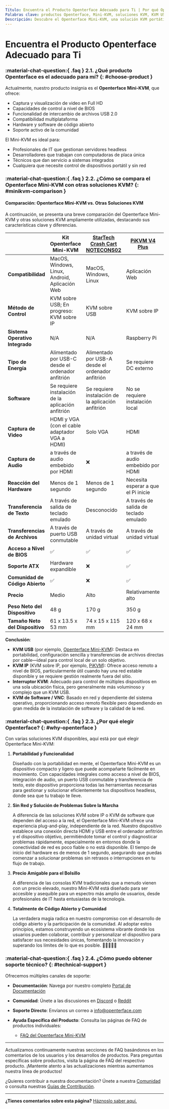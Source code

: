 ```yaml
---
Título: Encuentra el Producto Openterface Adecuado para Ti | Por qué Openterface
Palabras clave: productos Openterface, Mini-KVM, soluciones KVM, KVM USB, control de dispositivos portátil, acceso a nivel de BIOS, hardware de código abierto, profesionales de IT, servidores headless, sistemas integrados
Descripción: Descubre el Openterface Mini-KVM, una solución KVM portátil y de código abierto que ofrece acceso a nivel de BIOS y compatibilidad multiplataforma para profesionales de IT y entusiastas de la tecnología.
---
```


# Encuentra el Producto Openterface Adecuado para Ti

### :material-chat-question:{ .faq } 2.1. ¿Qué producto Openterface es el adecuado para mí? {: #choose-product }

Actualmente, nuestro producto insignia es el **Openterface Mini-KVM**, que ofrece:

- Captura y visualización de video en Full HD
- Capacidades de control a nivel de BIOS
- Funcionalidad de intercambio de archivos USB 2.0
- Compatibilidad multiplataforma
- Hardware y software de código abierto
- Soporte activo de la comunidad

El Mini-KVM es ideal para:

- Profesionales de IT que gestionan servidores headless
- Desarrolladores que trabajan con computadoras de placa única
- Técnicos que dan servicio a sistemas integrados
- Cualquiera que necesite control de dispositivos portátil y sin red

### :material-chat-question:{ .faq } 2.2. ¿Cómo se compara el Openterface Mini-KVM con otras soluciones KVM? {: #minikvm-comparison }

#### Comparación: Openterface Mini-KVM vs. Otras Soluciones KVM 

A continuación, se presenta una breve comparación del Openterface Mini-KVM y otras soluciones KVM ampliamente utilizadas, destacando sus características clave y diferencias.

|                        | **Kit Openterface Mini-KVM**                                     | [StarTech Crash Cart NOTECONS02](https://www.startech.com/en-us/server-management/notecons02) | [PiKVM V4 Plus](https://cloudfree.shop/product/pikvm-v4-plus/) | [Synergy](https://symless.com/synergy) |
| ---------------------- | -------------------------------------------------------------------------------- | --------------------------------------------------------------------------------------------- | -------------------------------------------------------------- | -------------------------------------- |
| **Compatibilidad**      | MacOS, Windows, Linux, Android, Aplicación Web                                         | MacOS, Windows, Linux                                                                         | Aplicación Web                                                        | MacOS, Windows, Linux                  |
| **Método de Control**     | KVM sobre USB; En progreso: KVM sobre IP                                     | KVM sobre USB                                                                                  | KVM sobre IP                                                    | KVM de software                           |
| **Sistema Operativo Integrado**        | N/A                                                                             | N/A                                                                                           | Raspberry Pi                                                   | N/A                                    |
| **Tipo de Energía**         | Alimentado por USB-C desde el ordenador anfitrión                                              | Alimentado por USB-A desde el ordenador anfitrión                                                           | Se requiere DC externo                                           | N/A                                    |
| **Software**           | Se requiere instalación de la aplicación anfitrión                                                       | Se requiere instalación de la aplicación anfitrión                                                                      | No se requiere instalación local                                      | Se requiere instalación de la aplicación en ambos lados     |
| **Captura de Video**      | HDMI y VGA (con el cable adaptador VGA a HDMI)                                  | Solo VGA                                                                                           | HDMI                                                           | Soporte de software                     |
| **Captura de Audio**      | a través de audio embebido por HDMI                                                         | ❌                                                                                            | a través de audio embebido por HDMI                                        | Soporte de software                     |
| **Reacción del Hardware**  | Menos de 1 segundo                                                                 | Menos de 1 segundo                                                                               | Necesita esperar a que el Pi inicie                                | N/A                                    |
| **Transferencia de Texto**      | A través de salida de teclado emulado                                                    | Desconocido                                                                                       | A través de salida de teclado emulado                                   | Portapapeles soportado por software           |
| **Transferencias de Archivos**     | A través de puerto USB conmutable                                                         | A través de unidad virtual                                                                             | A través de unidad virtual                                              | A través de software                           |
| **Acceso a Nivel de BIOS**  | ✅                                                                              | ✅                                                                                            | ✅                                                             | ❌                                     |
| **Soporte ATX**        | Hardware expandible                                                                          | ❌                                                                                            | ✅                                                             | ❌                                     |
| **Comunidad de Código Abierto**        | ✅                                                                              | ❌                                                                                            | ✅                                                             | ❌                                     |
| **Precio**              | Medio                                                                          | Alto                                                                                          | Relativamente alto                                                         | Bajo                                    |
| **Peso Neto del Dispositivo**  | 48 g                                                                            | 170 g                                                                                         | 350 g                                                          | N/A                                    |
| **Tamaño Neto del Dispositivo**    | 61 x 13.5 x 53 mm                                                               | 74 x 15 x 115 mm                                                                              | 120 x 68 x 24 mm                                               | N/A                                    |

**Conclusión**:  

- **KVM USB** (por ejemplo, [Openterface Mini-KVM](/)): Destaca en portabilidad, configuración sencilla y transferencias de archivos directas por cable—ideal para control local de un solo objetivo.  
- **KVM IP** (KVM sobre IP, por ejemplo, [PiKVM](https://pikvm.org/)): Ofrece acceso remoto a nivel de BIOS, particularmente útil cuando hay una red estable disponible y se requiere gestión realmente fuera del sitio.  
- **Interruptor KVM**: Adecuado para control de múltiples dispositivos en una sola ubicación física, pero generalmente más voluminoso y complejo que un KVM USB.  
- **KVM de Software / VNC**: Basado en red y dependiente del sistema operativo, proporcionando acceso remoto flexible pero dependiendo en gran medida de la instalación de software y la calidad de la red.

### :material-chat-question:{ .faq } 2.3. ¿Por qué elegir Openterface? {: #why-openterface }

Con varias soluciones KVM disponibles, aquí está por qué elegir Openterface Mini-KVM:

1. **Portabilidad y Funcionalidad**

    Diseñado con la portabilidad en mente, el Openterface Mini-KVM es un dispositivo compacto y ligero que puede acompañarte fácilmente en movimiento. Con capacidades integrales como acceso a nivel de BIOS, integración de audio, un puerto USB conmutable y transferencia de texto, este dispositivo proporciona todas las herramientas necesarias para gestionar y solucionar eficientemente tus dispositivos headless, donde sea que tu trabajo te lleve.

2. **Sin Red y Solución de Problemas Sobre la Marcha**

    A diferencia de las soluciones KVM sobre IP o KVM de software que dependen del acceso a la red, el Openterface Mini-KVM ofrece una experiencia plug-and-play, independiente de la red. Nuestro dispositivo establece una conexión directa HDMI y USB entre el ordenador anfitrión y el dispositivo objetivo, permitiéndote tomar el control y diagnosticar problemas rápidamente, especialmente en entornos donde la conectividad de red es poco fiable o no está disponible. El tiempo de inicio del hardware es de menos de 1 segundo, asegurando que puedas comenzar a solucionar problemas sin retrasos o interrupciones en tu flujo de trabajo.

3. **Precio Amigable para el Bolsillo**

    A diferencia de las consolas KVM tradicionales que a menudo vienen con un precio elevado, nuestro Mini-KVM está diseñado para ser accesible y asequible para un espectro más amplio de usuarios, desde profesionales de IT hasta entusiastas de la tecnología.

4. **Totalmente de Código Abierto y Comunidad**

    La verdadera magia radica en nuestro compromiso con el desarrollo de código abierto y la participación de la comunidad. Al adoptar estos principios, estamos construyendo un ecosistema vibrante donde los usuarios pueden colaborar, contribuir y personalizar el dispositivo para satisfacer sus necesidades únicas, fomentando la innovación y superando los límites de lo que es posible. 👨‍💻🤝👩‍💻

### :material-chat-question:{ .faq } 2.4. ¿Cómo puedo obtener soporte técnico? {: #technical-support }
Ofrecemos múltiples canales de soporte:

- **Documentación**: Navega por nuestro completo [Portal de Documentación](/)
- **Comunidad**: Únete a las discusiones en [Discord](/discord) o [Reddit](/reddit)
- **Soporte Directo**: Envíanos un correo a [info@openterface.com](mailto:info@openterface.com)
- **Ayuda Específica del Producto**: Consulta las páginas de FAQ de productos individuales:

    - [FAQ del Openterface Mini-KVM](/faq/minikvm)

---

Actualizamos continuamente nuestras secciones de FAQ basándonos en los comentarios de los usuarios y los desarrollos de productos. Para preguntas específicas sobre productos, visita la página de FAQ del respectivo producto. ¡Mantente atento a las actualizaciones mientras aumentamos nuestra línea de productos!

¿Quieres contribuir a nuestra documentación? Únete a nuestra [Comunidad](/community/) o consulta nuestras [Guías de Contribución](/contributing/).

---

**¿Tienes comentarios sobre esta página?** [Háznoslo saber aquí.](https://forms.gle/wmxoR2C1VdG36mT69)
